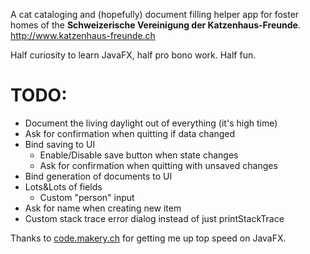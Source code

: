 A cat cataloging and (hopefully) document filling helper app for foster homes of the **Schweizerische Vereinigung der Katzenhaus-Freunde**.
http://www.katzenhaus-freunde.ch

Half curiosity to learn JavaFX, half pro bono work. Half fun.

# TODO:
* Document the living daylight out of everything (it's high time)
* Ask for confirmation when quitting if data changed
* Bind saving to UI
  * Enable/Disable save button when state changes
  * Ask for confirmation when quitting with unsaved changes
* Bind generation of documents to UI
* Lots&Lots of fields
  * Custom "person" input
* Ask for name when creating new item
* Custom stack trace error dialog instead of just printStackTrace
  
 Thanks to [code.makery.ch](https://code.makery.ch/library/javafx-tutorial/) for getting me up top speed on JavaFX.